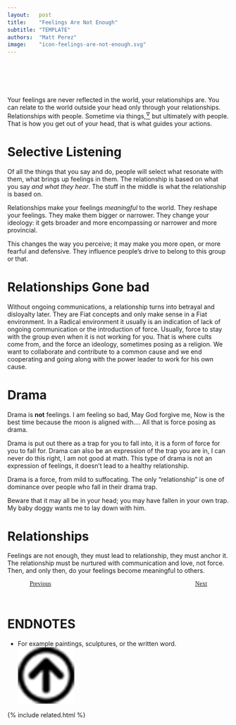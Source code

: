```yaml
---
layout:   post
title:    "Feelings Are Not Enough"
subtitle: "TEMPLATE"
authors:  "Matt Perez"
image:    "icon-feelings-are-not-enough.svg"
---
```


<div style="display:none;">
 <p>My feelings are never reflected in the world, my relationships are. I can relate to the world outside my head only through my relationships.</p>
</div>

<h1>&nbsp;</h1>
 <p>Your feelings are never reflected in the world, your relationships are. You can relate to the world outside your head only through your relationships. Relationships with people. Sometime via things,<a href="#en01"><sup id="bm01">&hairsp;&nabla;&hairsp;</sup></a> but ultimately with people. That is how you get out of your head, that is what guides your actions.</p>

<h1>Selective Listening</h1>
 <p>Of all the things that you say and do, people will select what resonate with them, what brings up feelings in them. The relationship is based on what you say <em>and what they hear</em>. The stuff in the middle is what the relationship is based on.</p>
 <p>Relationships make your feelings <em>meaningful</em> to the world. They reshape your feelings. They make them bigger or narrower. They change your ideology: it gets broader and more encompassing or narrower and more provincial.</p>
 <p>This changes the way you perceive; it may make you more open, or more fearful and defensive. They influence people&rsquo;s drive to belong to this group or that.</p>

<h1>Relationships Gone bad</h1>
 <p>Without ongoing communications, a relationship turns into betrayal and disloyalty later. They are <span class='_paradigm'>Fiat</span> concepts and only make sense in a <span class='_paradigm'>Fiat</span> environment. In a <span class='_paradigm'>Radical</span> environment it usually is an indication of lack of ongoing communication or the introduction of force. Usually, force to stay with the group even when it is not working for you. That is where cults come from, and the force an ideology, sometimes posing as a religion. We want to collaborate and contribute to a common cause and we end cooperating and going along with the power leader to work for his own cause.</p>

<h1>Drama</h1>
 <p>Drama is <strong>not</strong> feelings. <span class="_quotespan">I am feeling so bad,</span> <span class="_quotespan">May God forgive me,</span> <span class="_quotespan">Now is the best time because the moon is aligned with&hellip;</span>. All that is force posing as drama.</p>
 <p>Drama is put out there as a trap for you to fall into, it is a form of force for you to fall for. Drama can also be an expression of the trap you are in, <span class="_quotespan">I can never do this right,</span> <span class="_quotespan">I am not good at math.</span> This type of drama is not an expression of feelings, it doesn&rsquo;t lead to a healthy relationship.</p>
 <p>Drama is a force, from mild to suffocating. The only &ldquo;relationship&rdquo; is one of dominance over people who fall in their drama trap.</p>
 <p></p>
 <p>Beware that it may all be in your head; you may have fallen in your own trap. <span class="_quotespan">My baby doggy wants me to lay down with him.</span>

<h1>Relationships</h1>
 <p>Feelings are not enough, they must lead to relationship, they must anchor it. The relationship must be nurtured with communication and love, not force. Then, and only then, do your feelings become meaningful to others.</p>

<div style="margin-bottom:1in; width:80%; padding:0 10%; font-family: American Typewriter, serif; ">
 <span style="float:left;  "><a href="https://radicalcompanies.com/2022/12/13/meaning-and-belonging-are-not-enough">  Previous</a></span>
 <span style="float:right; "><a href="https://radicalcompanies.com/2023/05/01/meaning-and-belong-happen-in-community">    Next</a></span>
</div>

<h1 class="_section">ENDNOTES</h1>
 <ul>
  <li id="en01">
   <p class="_list-item">
    For example paintings, sculptures, or the written word.
    <a class="_uparrow" href="#bm01"><img src="/assets/img/arrow-up-icon.png"></a>
   </p>
  </li>
 </ul>

{% include related.html %}